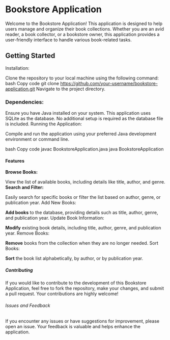 
# Bookstore Application
Welcome to the Bookstore Application! This application is designed to help users manage and organize their book collections. Whether you are an avid reader, a book collector, or a bookstore owner, this application provides a user-friendly interface to handle various book-related tasks.

## Getting Started
Installation:

Clone the repository to your local machine using the following command:
bash
Copy code
git clone https://github.com/your-username/bookstore-application.git
Navigate to the project directory.
### Dependencies:

Ensure you have Java installed on your system.
This application uses SQLite as the database. No additional setup is required as the database file is included.
Running the Application:

Compile and run the application using your preferred Java development environment or command line.

bash
Copy code
javac BookstoreApplication.java
java BookstoreApplication
#### Features
**Browse Books:**

View the list of available books, including details like title, author, and genre.
**Search and Filter:** 

Easily search for specific books or filter the list based on author, genre, or publication year.
Add New Books:

**Add books** to the database, providing details such as title, author, genre, and publication year.
Update Book Information:

**Modify** existing book details, including title, author, genre, and publication year.
Remove Books:

**Remove** books from the collection when they are no longer needed.
Sort Books:

**Sort** the book list alphabetically, by author, or by publication year.
##### Contributing
If you would like to contribute to the development of this Bookstore Application, feel free to fork the repository, make your changes, and submit a pull request. Your contributions are highly welcome!

###### Issues and Feedback
If you encounter any issues or have suggestions for improvement, please open an issue. Your feedback is valuable and helps enhance the application.


